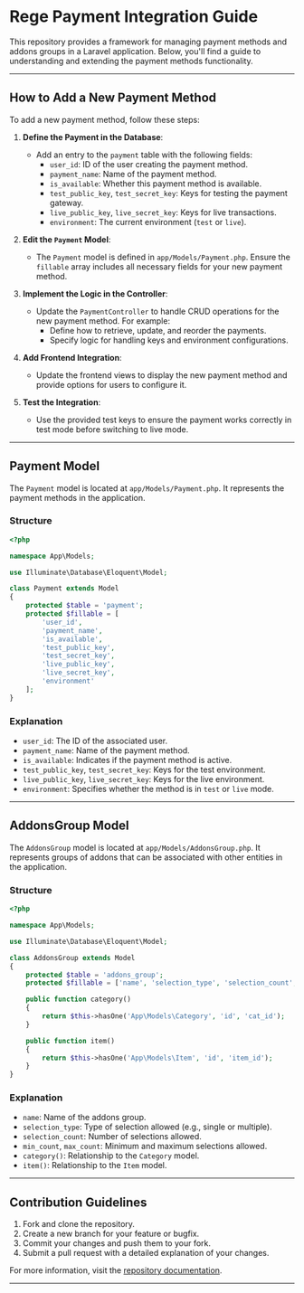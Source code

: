 # Rege Payment Integration Guide

This repository provides a framework for managing payment methods and addons groups in a Laravel application. Below, you'll find a guide to understanding and extending the payment methods functionality.

---

## How to Add a New Payment Method

To add a new payment method, follow these steps:

1. **Define the Payment in the Database**:
   - Add an entry to the `payment` table with the following fields:
     - `user_id`: ID of the user creating the payment method.
     - `payment_name`: Name of the payment method.
     - `is_available`: Whether this payment method is available.
     - `test_public_key`, `test_secret_key`: Keys for testing the payment gateway.
     - `live_public_key`, `live_secret_key`: Keys for live transactions.
     - `environment`: The current environment (`test` or `live`).

2. **Edit the `Payment` Model**:
   - The `Payment` model is defined in `app/Models/Payment.php`. Ensure the `fillable` array includes all necessary fields for your new payment method.

3. **Implement the Logic in the Controller**:
   - Update the `PaymentController` to handle CRUD operations for the new payment method. For example:
     - Define how to retrieve, update, and reorder the payments.
     - Specify logic for handling keys and environment configurations.

4. **Add Frontend Integration**:
   - Update the frontend views to display the new payment method and provide options for users to configure it.

5. **Test the Integration**:
   - Use the provided test keys to ensure the payment works correctly in test mode before switching to live mode.

---

## Payment Model

The `Payment` model is located at `app/Models/Payment.php`. It represents the payment methods in the application.

### Structure
```php
<?php

namespace App\Models;

use Illuminate\Database\Eloquent\Model;

class Payment extends Model
{
    protected $table = 'payment';
    protected $fillable = [
        'user_id',
        'payment_name',
        'is_available',
        'test_public_key',
        'test_secret_key',
        'live_public_key',
        'live_secret_key',
        'environment'
    ];
}
```

### Explanation
- `user_id`: The ID of the associated user.
- `payment_name`: Name of the payment method.
- `is_available`: Indicates if the payment method is active.
- `test_public_key`, `test_secret_key`: Keys for the test environment.
- `live_public_key`, `live_secret_key`: Keys for the live environment.
- `environment`: Specifies whether the method is in `test` or `live` mode.

---

## AddonsGroup Model

The `AddonsGroup` model is located at `app/Models/AddonsGroup.php`. It represents groups of addons that can be associated with other entities in the application.

### Structure
```php
<?php

namespace App\Models;

use Illuminate\Database\Eloquent\Model;

class AddonsGroup extends Model
{
    protected $table = 'addons_group';
    protected $fillable = ['name', 'selection_type', 'selection_count', 'min_count', 'max_count'];

    public function category()
    {
        return $this->hasOne('App\Models\Category', 'id', 'cat_id');
    }

    public function item()
    {
        return $this->hasOne('App\Models\Item', 'id', 'item_id');
    }
}
```

### Explanation
- `name`: Name of the addons group.
- `selection_type`: Type of selection allowed (e.g., single or multiple).
- `selection_count`: Number of selections allowed.
- `min_count`, `max_count`: Minimum and maximum selections allowed.
- `category()`: Relationship to the `Category` model.
- `item()`: Relationship to the `Item` model.

---

## Contribution Guidelines

1. Fork and clone the repository.
2. Create a new branch for your feature or bugfix.
3. Commit your changes and push them to your fork.
4. Submit a pull request with a detailed explanation of your changes.

For more information, visit the [repository documentation](https://github.com/m-elesawy/rege).

---
